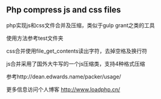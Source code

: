 ## Php compress js and css files

php实现js和css文件合并及压缩，类似于gulp grant之类的工具

使用方法参考test文件夹

css合并使用file_get_contents读出字符，去掉空格及换行符

js合并采用了国外大牛写的一个js压缩类，支持4种格式压缩

参考http://dean.edwards.name/packer/usage/

更多信息访问个人博客 http://www.loadphp.cn/